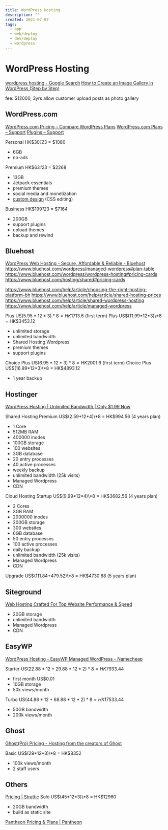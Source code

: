 ```yaml
---
title: WordPress Hosting
description: ""
created: 2021-07-07
tags:
  - app
  - web/deploy
  - dev/deploy
  - wordpress
---
```


# WordPress Hosting

[wordpress hosting - Google Search](https://www.google.com/search?q=+wordpress+hosting&ei=WLRhYOb0Bo_v-QbM8oLYCQ)
[How to Create an Image Gallery in WordPress (Step by Step)](https://www.wpbeginner.com/beginners-guide/how-to-create-an-image-gallery-in-wordpress/)

fee: \$12000, 3yrs
allow customer upload posts as photo gallery

## WordPress.com

[WordPress.com Pricing – Compare WordPress Plans](https://wordpress.com/pricing/)
[WordPress.com Plans – Support](https://wordpress.com/support/plan-features/)
[Plugins – Support](https://wordpress.com/support/plugins/)

Personal HK$30*12*3 = $1080

- 6GB
- no-ads

Premium HK$63*12*3 = $2268

- 13GB
- Jetpack essentials
- premium themes
- social media and monetization
- [custom design](https://wordpress.com/support/customizer/) (CSS editing)

Business HK$199*12*3 = $7164

- 200GB
- support plugins
- upload themes
- backup and rewind

## Bluehost

[WordPress Web Hosting - Secure, Affordable & Reliable - Bluehost](https://www.bluehost.com/wordpress/wordpress-hosting#pricing-cards)
https://www.bluehost.com/wordpress/managed-wordpress#plan-table
https://www.bluehost.com/wordpress/wordpress-hosting#pricing-cards
https://www.bluehost.com/hosting/shared#pricing-cards

https://www.bluehost.com/help/article/choosing-the-right-hosting-platform-bh
https://www.bluehost.com/help/article/shared-hosting-prices
https://www.bluehost.com/help/article/shared-wordpress-hosting
https://www.bluehost.com/help/article/managed-wordpress

Plus US$(5.95*12*3)*8 = HK$1713.6 (first term)
Plus US$(11.99*12*3)\*8 = HK$3453.12

- unlimited storage
- unlimited bandwidth
- Shared Hosting Wordpress
- premium themes
- support plugins

Choice Plus US$(6.95*12*3)*8 = HK$2001.6 (first term)
Choice Plus US$(16.99*12*3)\*8 = HK$4893.12

- 1 year backup

## Hostinger

[WordPress Hosting | Unlimited Bandwidth | Only $1.99 Now](https://www.hostinger.com/wordpress-hosting)

Shared Hosting Premium US$(2.59*12*4)\*8 = HK$994.56 (4 years plan)

- 1 Core
- 512MB RAM
- 400000 inodes
- 100GB storage
- 100 websites
- 3GB database
- 20 entry processes
- 40 active processes
- weekly backup
- unlimited bandwidth (25k visits)
- Managed Wordpress
- CDN

Cloud Hosting Startup US$(9.99*12*4)\*8 = HK$3682.56 (4 years plan)

- 2 Cores
- 3GB RAM
- 2000000 inodes
- 200GB storage
- 300 websites
- 6GB database
- 50 entry processes
- 100 active processes
- daily backup
- unlimited bandwidth (25k visits)
- Managed Wordpress
- CDN

Upgrade US$(111.84+479.52)\*8 = HK$4730.88 (5 years plan)

## Siteground

[Web Hosting Crafted For Top Website Performance & Speed](https://www.siteground.com/web-hosting.htm?afcode=ec1e10b20e9678c6432ac0a613e8e5a5&campaign=youtube)

- 20GB storage
- unlimited bandwidth
- Managed Wordpress
- CDN

## EasyWP

[WordPress Hosting - EasyWP Managed WordPress - Namecheap](https://www.namecheap.com/wordpress/)

Starter US$(22.88*12+29.88*12*2)*8 = HK$7933.44

- first month US\$0.01
- 10GB storage
- 50k views/month

Turbo US$(44.88*12+68.88*12*2)*8 = HK$17533.44

- 50GB bandwidth
- 200k views/month

## Ghost

[Ghost(Pro) Pricing - Hosting from the creators of Ghost](https://ghost.org/pricing/)

Basic US$(29*12*3)\*8 = HK$8352

- 100k views/month
- 2 staff users

## Others

[Pricing | Strattic](https://www.strattic.com/pricing/)
Solo US$(45*12*3)\*8 = HK$12960

- 20GB bandwidth
- build as static site

[Pantheon Pricing & Plans | Pantheon](https://pantheon.io/plans/pricing)
